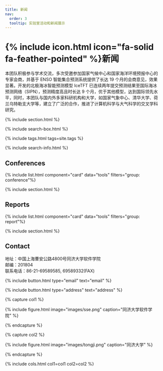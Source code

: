 ```yaml
---
title: 新闻
nav:
  order: 3
  tooltip: 实验室活动和新闻展示
---
```


# {% include icon.html icon="fa-solid fa-feather-pointed" %}新闻

本团队积极参与学术交流，多次受邀参加国家气候中心和国家海洋环境预报中心的专家会商，并基于 ENSO 智能集合预测系统提供了长达 19 个月的会商意见，效果显著。开发的北极海冰智能预测模型 IceTFT 已连续两年提交预测结果至国际海冰预测网络（SIPN），预测精度高且时长达 9 个月，优于其他模型，达到国际领先水平，同时，本团队与国内外多家科研机构和大学，如国家气象中心、清华大学、荷兰乌特勒支大学等，建立了广泛的合作，推进了计算机科学与大气科学的交叉学科研究。

{% include section.html %}

{% include search-box.html %}

{% include tags.html tags=site.tags %}

{% include search-info.html %}

## Conferences

{% include list.html component="card" data="tools" filters="group: conference"%}

{% include section.html %}

## Reports

{% include list.html component="card" data="tools" filters="group: report"%}

{% include section.html %}

## Contact 

地址：中国上海曹安公路4800号同济大学软件学院 <br>
邮编：201804 <br>
联系电话：86-21-69589585, 69589332(FAX)

{%
  include button.html
  type="email"
  text="email"
%}

{%
  include button.html
  type="address"
  text="address"
%}

{% capture col1 %}

{%
  include figure.html
  image="images/sse.png"
  caption="同济大学软件学院"
%}

{% endcapture %}

{% capture col2 %}

{%
  include figure.html
  image="images/tongji.png"
  caption="同济大学"
%}

{% endcapture %}

{% include cols.html col1=col1 col2=col2 %}
